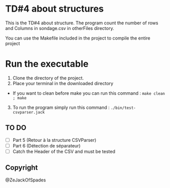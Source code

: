 # TD#4 about structures

This is the TD#4 about structure.
The program count the number of rows and Columns in sondage.csv in otherFiles directory.

You can use the Makefile included in the project to compile the entire project

# Run the executable

1. Clone the directory of the project.
2. Place your terminal in the downloaded directory
* If you want to clean before make you can run this command : `make clean ; make`
3. To run the program simply run this command : `./bin/test-csvparser.jack`  

## TO DO
- [ ] Part 5 (Retour à la structure CSVParser)
- [ ] Part 6 (Détection de séparateur)
- [ ] Catch the Header of the CSV and must be tested

## Copyright 
@ZeJackOfSpades
